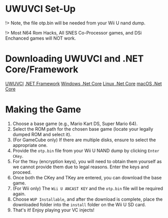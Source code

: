 # UWUVCI Set-Up

!> Note, the file otp.bin will be needed from your Wii U nand dump.

!> Most N64 Rom Hacks, All SNES Co-Processor games, and DSi Enchanced games will NOT work.

# Downloading UWUVCI and .NET Core/Framework

[UWUVCI](https://github.com/stuff-by-3-random-dudes/UWUVCI-AIO-WPF/releases/download/v3.99.9.1/UWUVCI_INSTALLER.exe)
[.NET Framework](https://dotnet.microsoft.com/en-us/download/dotnet-framework/thank-you/net48-web-installer)
[Windows .Net Core](https://dotnet.microsoft.com/en-us/download/dotnet-framework/thank-you/net48-web-installer)
[Linux .Net Core](https://learn.microsoft.com/dotnet/core/install/linux?WT.mc_id=dotnet-35129-website)
[macOS .Net Core](https://dotnet.microsoft.com/en-us/download/dotnet/thank-you/sdk-3.1.426-macos-x64-installer)

# Making the Game

1. Choose a base game (e.g., Mario Kart DS, Super Mario 64).
2. Select the ROM path for the chosen base game (locate your legally dumped ROM and select it).
3. (For GameCube only) If there are multiple disks, ensure to select the appropriate one.
4. Provide the `otp.bin` file from your Wii U NAND dump by clicking `Enter CKey`.
5. For the `TKey` (encryption keys), you will need to obtain them yourself as we cannot provide them due to legal reasons. Enter the keys and proceed.
6. Once both the CKey and TKey are entered, you can download the base game.
7. (For Wii only) The `Wii U ANCAST KEY` and the `otp.bin` file will be required again.
8. Choose `WUP Installable`, and after the download is complete, place the downloaded folder into the `install` folder on the Wii U SD card.
9. That's it! Enjoy playing your VC injects!
